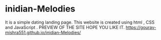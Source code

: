# inidian-Melodies
It is a simple dating landing page. This website is created using html , CSS and JavaScript . 
PREVIEW OF THE SITE HOPE YOU LIKE IT.
https://gourav-mishra551.github.io/inidian-Melodies/
